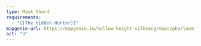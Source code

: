 ```yaml
---
type: Mask Shard
requirements:
  - "[[The Hidden Hunter]]"
mapgenie-url: https://mapgenie.io/hollow-knight-silksong/maps/pharloom?locationIds=479447
act: "3"
---
```

